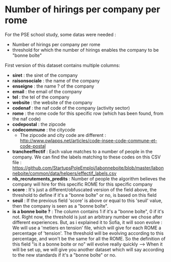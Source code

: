 # Number of hirings per company per rome

For the PSE school study, some datas were needed : 
- Number of hirings per company per rome
- threshold for which the number of hirings enables the company to be "bonne boîte"

First version of this dataset contains multiple columns: 
- **siret** : the siret of the company
- **raisonsociale** : the name of the company
- **enseigne** : the name ? of the company
- **email** : the email of the company
- **tel** : the tel of the company
- **website** : the website of the company
- **codenaf** : the naf code of the company (activity sector)
- **rome** : the rome code for this specific row (which has been found, from the naf code)
- **codepostal** : the zipcode
- **codecommune** : the citycode
    - The zipcode and city code are different : http://www.owlapps.net/articles/code-insee-code-commune-et-code-postal 
- **trancheeffectif** : Each value matches to a number of people in the company. We can find the labels matching to these codes on this CSV file : https://github.com/StartupsPoleEmploi/labonneboite/blob/master/labonneboite/common/data/helpers/effectif_labels.csv 
- **nb_recrutements_predits** : Number of people the algorithm believes the company will hire for this specific ROME for this specific company
- **score** : It's just a different/obfuscated version of the field above, the threshold to define if it's a "bonne boîte" or no, is based on this field
- **seuil** : If the previous field 'score' is above or equal to this 'seuil' value, then the company is seen as a "bonne boîte".
- **is a bonne boite ?** : The column contains 1 if it's a "bonne boîte", 0 if it's not. Right now, the threshold is just an arbitrary number we chose after different experiences. But, as i explained it to Sofia, it will soon evolve : We will use a 'metiers en tension' file, which will give for each ROME a percentage of 'tension'. The threshold will be evolving according to this percentage, and won't be the same for all the ROME. So the definition of this field "is it a bonne boite or no" will evolve really quickly --> When it will be set up, we will give you another dataset which will say according to the new standards if it's a "bonne boîte" or no. 
